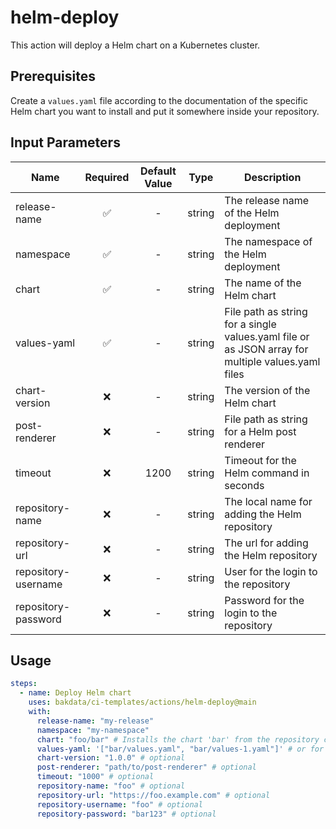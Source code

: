 # helm-deploy

This action will deploy a Helm chart on a Kubernetes cluster.

## Prerequisites

Create a `values.yaml` file according to the documentation of the specific Helm chart you want to install and put it somewhere inside your repository.

## Input Parameters

| Name                | Required | Default Value |  Type  | Description                                                                                       |
| ------------------- | :------: | :-----------: | :----: | ------------------------------------------------------------------------------------------------- |
| release-name        |    ✅     |       -       | string | The release name of the Helm deployment                                                           |
| namespace           |    ✅     |       -       | string | The namespace of the Helm deployment                                                              |
| chart               |    ✅     |       -       | string | The name of the Helm chart                                                                        |
| values-yaml         |    ✅     |       -       | string | File path as string for a single values.yaml file or as JSON array for multiple values.yaml files |
| chart-version       |    ❌     |       -       | string | The version of the Helm chart                                                                     |
| post-renderer       |    ❌     |       -       | string | File path as string for a Helm post renderer                                                      |
| timeout             |    ❌     |     1200      | string | Timeout for the Helm command in seconds                                                           |
| repository-name     |    ❌     |       -       | string | The local name for adding the Helm repository                                                     |
| repository-url      |    ❌     |       -       | string | The url for adding the Helm repository                                                            |
| repository-username |    ❌     |       -       | string | User for the login to the repository                                                              |
| repository-password |    ❌     |       -       | string | Password for the login to the repository                                                          |

## Usage

```yaml
steps:
  - name: Deploy Helm chart
    uses: bakdata/ci-templates/actions/helm-deploy@main
    with:
      release-name: "my-release"
      namespace: "my-namespace"
      chart: "foo/bar" # Installs the chart 'bar' from the repository called 'foo'
      values-yaml: '["bar/values.yaml", "bar/values-1.yaml"]' # or for a single value file just as a string: "bar/values.yaml"
      chart-version: "1.0.0" # optional
      post-renderer: "path/to/post-renderer" # optional
      timeout: "1000" # optional
      repository-name: "foo" # optional
      repository-url: "https://foo.example.com" # optional
      repository-username: "foo" # optional
      repository-password: "bar123" # optional
```
